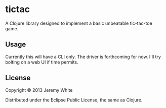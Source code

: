 # tictac

A Clojure library designed to implement a basic unbeatable tic-tac-toe game.

## Usage

Currently this will have a CLI only. The driver is forthcoming for now. I'll try bolting on a web UI if time permits.

## License

Copyright © 2013 Jeremy White

Distributed under the Eclipse Public License, the same as Clojure.
